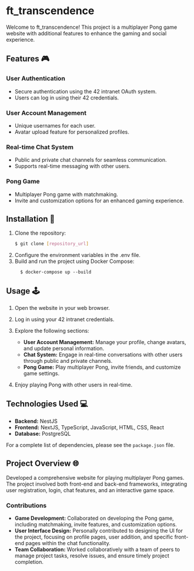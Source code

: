 # ft_transcendence

Welcome to ft_transcendence! This project is a multiplayer Pong game website with additional features to enhance the gaming and social experience.

## Features 🎮

### User Authentication

- Secure authentication using the 42 intranet OAuth system.
- Users can log in using their 42 credentials.

### User Account Management

- Unique usernames for each user.
- Avatar upload feature for personalized profiles.

### Real-time Chat System

- Public and private chat channels for seamless communication.
- Supports real-time messaging with other users.

### Pong Game

- Multiplayer Pong game with matchmaking.
- Invite and customization options for an enhanced gaming experience.

## Installation 🚀

1. Clone the repository:
   ```bash
   $ git clone [repository_url]
    ```
2. Configure the environment variables in the .env file.
2. Build and run the project using Docker Compose:
   ```
     $ docker-compose up --build
   ```
## Usage 🕹️

1. Open the website in your web browser.
2. Log in using your 42 intranet credentials.
3. Explore the following sections:

   - **User Account Management:** Manage your profile, change avatars, and update personal information.
   - **Chat System:** Engage in real-time conversations with other users through public and private channels.
   - **Pong Game:** Play multiplayer Pong, invite friends, and customize game settings.

4. Enjoy playing Pong with other users in real-time.

## Technologies Used 💻

- **Backend:** NestJS
- **Frontend:** NextJS, TypeScript, JavaScript, HTML, CSS, React
- **Database:** PostgreSQL

For a complete list of dependencies, please see the `package.json` file.

## Project Overview 🌐

Developed a comprehensive website for playing multiplayer Pong games. The project involved both front-end and back-end frameworks, integrating user registration, login, chat features, and an interactive game space.

### Contributions

- **Game Development:** Collaborated on developing the Pong game, including matchmaking, invite features, and customization options.
- **User Interface Design:** Personally contributed to designing the UI for the project, focusing on profile pages, user addition, and specific front-end pages within the chat functionality.
- **Team Collaboration:** Worked collaboratively with a team of peers to manage project tasks, resolve issues, and ensure timely project completion.

